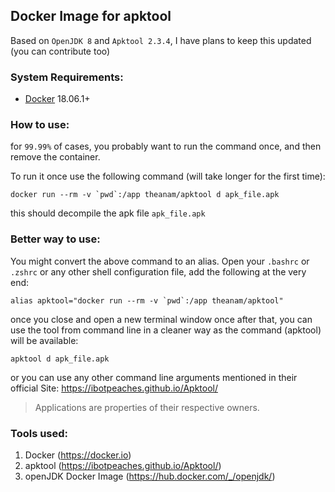 ## Docker Image for apktool


Based on `OpenJDK 8` and `Apktool 2.3.4`, I have plans to keep this updated (you can contribute too)

### System Requirements:

* [Docker](https://www.docker.com/get-started) 18.06.1+

### How to use: 

for `99.99%` of cases, you probably want to run the command once, and then remove the container.

To run it once use the following command (will take longer for the first time):

    docker run --rm -v `pwd`:/app theanam/apktool d apk_file.apk

this should decompile the apk file `apk_file.apk`

### Better way to use: 

You might convert the above command to an alias. Open your `.bashrc` or `.zshrc` or any other shell configuration file, add the following at the very end:

    alias apktool="docker run --rm -v `pwd`:/app theanam/apktool"

once you close and open a new terminal window once after that, you can use the tool from command line in a cleaner way as the command (apktool) will be available:

    apktool d apk_file.apk



or you can use any other command line arguments mentioned in their official Site: <https://ibotpeaches.github.io/Apktool/>

> Applications are properties of their respective owners.


### Tools used:

1. Docker (<https://docker.io>)
2. apktool (https://ibotpeaches.github.io/Apktool/)
3. openJDK Docker Image (https://hub.docker.com/_/openjdk/)



